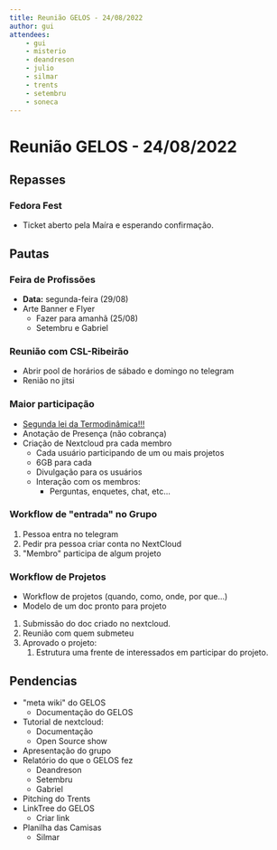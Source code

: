 ```yaml
---
title: Reunião GELOS - 24/08/2022
author: gui
attendees:
    - gui
    - misterio
    - deandreson
    - julio
    - silmar
    - trents
    - setembru
    - soneca
---
```

# Reunião GELOS - 24/08/2022

## Repasses
### Fedora Fest
- Ticket aberto pela Maíra e esperando confirmação.

## Pautas

### Feira de Profissões
- **Data:** segunda-feira (29/08)
- Arte Banner e Flyer
	- Fazer para amanhã (25/08)
	- Setembru e Gabriel

### Reunião com CSL-Ribeirão
- Abrir pool de horários de sábado e domingo no telegram
- Renião no jitsi

### Maior participação
- [Segunda lei da Termodinâmica!!!](http://boomeria.org/physicslectures/thermodynamics/entropyroom.jpg)
- Anotação de Presença (não cobrança)
- Criação de Nextcloud pra cada membro
	- Cada usuário participando de um ou mais projetos
	- 6GB para cada
	- Divulgação para os usuários
	- Interação com os membros: 
		- Perguntas, enquetes, chat, etc...

### Workflow de "entrada" no Grupo
1. Pessoa entra no telegram
2. Pedir pra pessoa criar conta no NextCloud
3. "Membro" participa de algum projeto

### Workflow de Projetos
- Workflow de projetos (quando, como, onde, por que...)
- Modelo de um doc pronto para projeto

1. Submissão do doc criado no nextcloud.
2. Reunião com quem submeteu
3. Aprovado o projeto:
	1. Estrutura uma frente de interessados em participar do projeto.

## Pendencias
- "meta wiki" do GELOS
	- Documentação do GELOS
- Tutorial de nextcloud:
	- Documentação
	- Open Source show
- Apresentação do grupo
- Relatório do que o GELOS fez
	- Deandreson
	- Setembru
	- Gabriel
- Pitching do Trents
- LinkTree do GELOS
	- Criar link
- Planilha das Camisas
	- Silmar